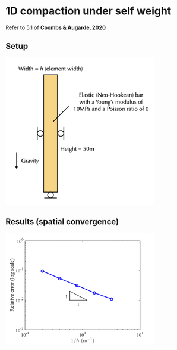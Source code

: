 # 1D compaction under self weight

Refer to 5.1 of [**Coombs & Augarde, 2020**](https://www.sciencedirect.com/science/article/pii/S0965997819304648)

## Setup
<img
src="./setup.png" width="400">

## Results (spatial convergence)
<img
src="./spatial_convergence_qbsplines.png" width="400">
